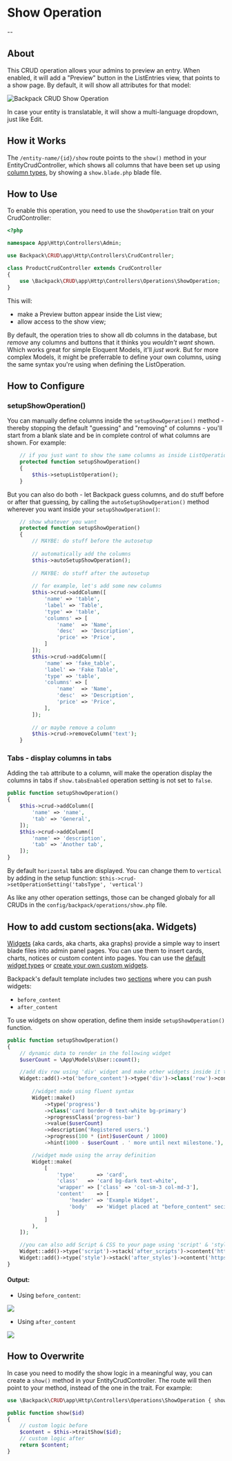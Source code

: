 # Show Operation

--

<a name="about"></a>
## About

This CRUD operation allows your admins to preview an entry. When enabled, it will add a "Preview" button in the ListEntries view, that points to a show page. By default, it will show all attributes for that model:

![Backpack CRUD Show Operation](https://backpackforlaravel.com/uploads/docs-4-0/operations/show.png)

In case your entity is translatable, it will show a multi-language dropdown, just like Edit.

<a name="how-it-works"></a>
## How it Works

The ```/entity-name/{id}/show``` route points to the ```show()``` method in your EntityCrudController, which shows all columns that have been set up using [column types](/docs/{{version}}/crud-columns), by showing a ```show.blade.php``` blade file. 

<a name="enabling"></a>
## How to Use

To enable this operation, you need to use the ```ShowOperation``` trait on your CrudController:

```php
<?php

namespace App\Http\Controllers\Admin;

use Backpack\CRUD\app\Http\Controllers\CrudController;

class ProductCrudController extends CrudController
{
    use \Backpack\CRUD\app\Http\Controllers\Operations\ShowOperation;
}
```

This will:
- make a Preview button appear inside the List view; 
- allow access to the show view;

By default, the operation tries to show all db columns in the database, but _remove_ any columns and buttons that it thinks you _wouldn't want_ shown. Which works great for simple Eloquent Models, it'll _just work_. But for more complex Models, it might be preferrable to define your own columns, using the same syntax you're using when defining the ListOperation.


<a name="configuring"></a>
## How to Configure

### setupShowOperation()

You can manually define columns inside the ```setupShowOperation()``` method - thereby stopping the default "guessing" and "removing" of columns - you'll start from a blank slate and be in complete control of what columns are shown. For example:

```php
    // if you just want to show the same columns as inside ListOperation
    protected function setupShowOperation()
    {
        $this->setupListOperation();
    }
```

But you can also do both - let Backpack guess columns, and do stuff before or after that guessing, by calling the `autoSetupShowOperation()` method wherever you want inside your `setupShowOperation()`:

```php
    // show whatever you want
    protected function setupShowOperation()
    {
        // MAYBE: do stuff before the autosetup
        
        // automatically add the columns
        $this->autoSetupShowOperation();
    
        // MAYBE: do stuff after the autosetup
        
        // for example, let's add some new columns
        $this->crud->addColumn([
            'name' => 'table',
            'label' => 'Table',
            'type' => 'table',
            'columns' => [
                'name'  => 'Name',
                'desc'  => 'Description',
                'price' => 'Price',
            ]
        ]);
        $this->crud->addColumn([
            'name' => 'fake_table',
            'label' => 'Fake Table',
            'type' => 'table',
            'columns' => [
                'name'  => 'Name',
                'desc'  => 'Description',
                'price' => 'Price',
            ],
        ]);
        
        // or maybe remove a column
        $this->crud->removeColumn('text');
    }
```
### Tabs - display columns in tabs

Adding the `tab` attribute to a column, will make the operation display the columns in tabs if `show.tabsEnabled` operation setting is not set to `false`.

```php
public function setupShowOperation()
{
    $this->crud->addColumn([
        'name' => 'name',
        'tab' => 'General',
    ]);
    $this->crud->addColumn([
        'name' => 'description',
        'tab' => 'Another tab',
    ]);
}
```

By default `horizontal` tabs are displayed. You can change them to `vertical` by adding in the setup function:
`$this->crud->setOperationSetting('tabsType', 'vertical')`

As like any other operation settings, those can be changed globaly for all CRUDs in the `config/backpack/operations/show.php` file.

<a name="widget"></a>
## How to add custom sections(aka. Widgets)

[Widgets](https://backpackforlaravel.com/docs/{{version}}/base-widgets) (aka cards, aka charts, aka graphs) provide a simple way to insert blade files into admin panel pages. You can use them to insert cards, charts, notices or custom content into pages. You can use the [default widget types](https://backpackforlaravel.com/docs/{{version}}/base-widgets#default-widget-types) or [create your own custom widgets](https://backpackforlaravel.com/docs/{{version}}/base-widgets#creating-a-custom-widget-type).

Backpack's default template includes two [sections](https://backpackforlaravel.com/docs/{{version}}/base-widgets#requirements-1) where you can push widgets:

* `before_content`
* `after_content`

To use widgets on show operation, define them inside `setupShowOperation()` function.

```php
public function setupShowOperation()
{    
    // dynamic data to render in the following widget
    $userCount = \App\Models\User::count();

    //add div row using 'div' widget and make other widgets inside it to be in a row
    Widget::add()->to('before_content')->type('div')->class('row')->content([
        
        //widget made using fluent syntax
        Widget::make()
            ->type('progress')
            ->class('card border-0 text-white bg-primary')
            ->progressClass('progress-bar')
            ->value($userCount)
            ->description('Registered users.')
            ->progress(100 * (int)$userCount / 1000)
            ->hint(1000 - $userCount . ' more until next milestone.'),

        //widget made using the array definition 
        Widget::make(
            [
                'type'       => 'card',
                'class'   => 'card bg-dark text-white',
                'wrapper' => ['class' => 'col-sm-3 col-md-3'],
                'content'    => [
                    'header' => 'Example Widget',
                    'body'   => 'Widget placed at "before_content" secion in same row',
                ]
            ]
        ),
    ]);

    //you can also add Script & CSS to your page using 'script' & 'style' widget
    Widget::add()->type('script')->stack('after_scripts')->content('https://code.jquery.com/ui/1.12.0/jquery-ui.min.js');
    Widget::add()->type('style')->stack('after_styles')->content('https://cdn.jsdelivr.net/npm/@shoelace-style/shoelace@2.0.0-beta.58/dist/themes/light.css');
}
```

#### Output:
* Using `before_content`:

![](https://i.imgur.com/MF9ePIM.png)
* Using `after_content`

![](https://i.imgur.com/AxC3lAZ.png)

<a name="how-to-overwrite"></a>
## How to Overwrite

In case you need to modify the show logic in a meaningful way, you can create a ```show()``` method in your EntityCrudController. The route will then point to your method, instead of the one in the trait. For example:

```php
use \Backpack\CRUD\app\Http\Controllers\Operations\ShowOperation { show as traitShow; }

public function show($id)
{
    // custom logic before
    $content = $this->traitShow($id);
    // custom logic after
    return $content;
}
```
